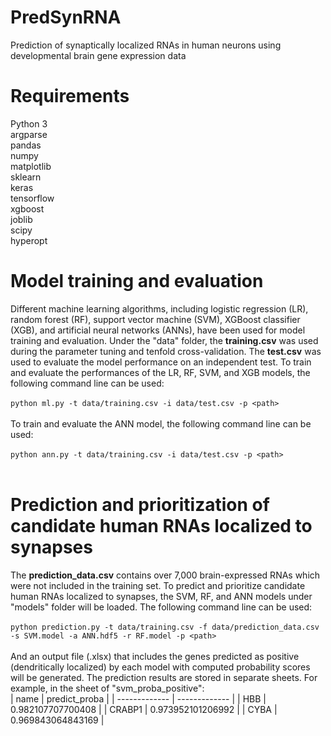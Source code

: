 # PredSynRNA
Prediction of synaptically localized RNAs in human neurons using developmental brain gene expression data<br />
# Requirements
Python 3<br />
argparse<br />
pandas<br />
numpy<br />
matplotlib<br />
sklearn<br />
keras<br />
tensorflow<br />
xgboost<br />
joblib<br />
scipy<br />
hyperopt<br />
# Model training and evaluation
Different machine learning algorithms, including logistic regression (LR), random forest (RF), support vector machine (SVM), XGBoost classifier (XGB), and artificial neural networks (ANNs), have been used for model training and evaluation. Under the "data" folder, the **training.csv** was used during the parameter tuning and tenfold cross-validation. The **test.csv** was used to evaluate the model performance on an independent test. 
To train and evaluate the performances of the LR, RF, SVM, and XGB models, the following command line can be used:<br /><br />
`python ml.py -t data/training.csv -i data/test.csv -p <path>`<br /><br />
To train and evaluate the ANN model, the following command line can be used:<br /><br />
`python ann.py -t data/training.csv -i data/test.csv -p <path>`<br /><br />
# Prediction and prioritization of candidate human RNAs localized to synapses
The **prediction_data.csv** contains over 7,000 brain-expressed RNAs which were not included in the training set. To predict and prioritize candidate human RNAs localized to synapses, the SVM, RF, and ANN models under "models" folder will be loaded. The following command line can be used:<br /><br />
`python prediction.py -t data/training.csv -f data/prediction_data.csv -s SVM.model -a ANN.hdf5 -r RF.model -p <path>`<br /><br />
And an output file (.xlsx) that includes the genes predicted as positive (dendritically localized) by each model with computed probability scores will be generated. The prediction results are stored in separate sheets. For example, in the sheet of "svm_proba_positive":<br />
| name  | predict_proba |
| ------------- | ------------- |
| HBB  | 0.982107707700408  |
| CRABP1  | 0.973952101206992  |
| CYBA  | 0.969843064843169  |
